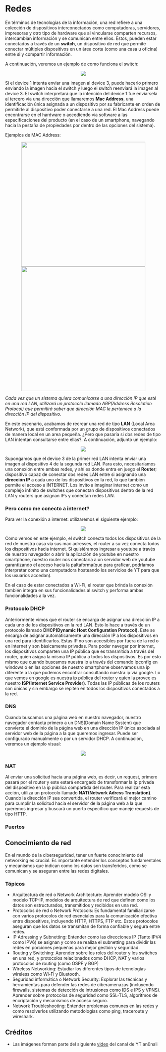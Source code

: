 # Redes

En términos de tecnologías de la información, una red refiere a una colección de dispositivos interconectados como computadoras, servidores, impresoras y otro tipo de hardware que al vincularse comparten recursos, intercambian información y se comunican entre ellos. Estos, pueden estar conectados a través de un **switch**, un dispositivo de red que permite conectar múltiples dispositivos en un área corta (como una casa u oficina) entre si y compartir información.

A continuación, veremos un ejemplo de como funciona el switch:

<div id="switchExample" align="center"><img src="img\switchexample.png"/></div>

Si el device 1 intenta enviar una imagen al device 3, puede hacerlo primero enviando la imagen hacia el switch y luego el switch reenviará la imagen al device 3. El switch interpretará que la intención del device 1 fue enviarsela al tercero via una dirección que llamaremos **Mac Address**, una identificación única asignada a un dispositivo por su fabricante en orden de permitirle al dispositivo poder conectarse a una red. El Mac Address puede encontrarse en el hardware o accediendo vía software a las especificaciones del producto (en el caso de un smartphone, navegando hacia la pestaña de propiedades por dentro de las opciones del sistema). 

Ejemplos de MAC Address:

<div id="badges" align="center">
  <img src="img\macaddress1.png" width="400"/>
  <img src="img\macaddress2.png" width="400"/>
</div>

*Cada vez que un sistema quiera comunicarse a una dirección IP que esté en una red LAN, utilizará un protocolo llamado ARP(Address Resolution Protocol) que permitirá saber que dirección MAC le pertenece a la dirección IP del dispositivo.*

En este escenario, acabamos de recrear una red de tipo **LAN** (Local Area Network), que está conformada por un grupo de dispositivos conectados de manera local en un area pequeña. ¿Pero que pasaría si dos redes de tipo LAN intentan consultarse entre ellas?. A continuación, adjunto un ejemplo:

<div id="routerExample" align="center"><img src="img\routerexample.png"/></div>

Supongamos que el device 3 de la primer red LAN intenta enviar una imagen al dispositivo 4 de la segunda red LAN. Para esto, necesitaríamos una conexión entre ambas redes, y ahí es donde entra en juego el **Router**; dispositivo capaz de conectar dos redes LAN entre si asignando una **dirección IP** a cada uno de los dispositivos en la red, lo que también permite el acceso a INTERNET. Los invito a imaginar internet como un complejo infinito de switches que conectan dispositivos dentro de la red LAN y routers que asignan IPs y conectan redes LAN.


### Pero como me conecto a internet?

Para ver la conexión a internet: utilizaremos el siguiente ejemplo:

<div id="interExample" align="center"><img src="img\internetexample.png"/></div>

Como vemos en este ejemplo, el switch conecta todos los dispositivos de la red de nuestra casa vía sus mac adresses, el router a su vez conecta todos los dispositivos hacia internet. Si quisiéramos ingresar a youtube a través de nuestro navegador o abrir la aplicación de youtube en nuestro smartphone, nuestro router nos conectaría a un servidor web de youtube garantizando el acceso hacia la paltaforma(que para graficar, podríamos interpretar como una computadora hosteando los servicios de YT para que los usuarios accedan).

En el caso de estar conectados a Wi-Fi, el router que brinda la conexión también integra en sus funcionalidades al switch y performa ambas funcionalidades a la vez.

### Protocolo DHCP

Anteriormente vimos que el router se encarga de asignar una dirección IP a cada uno de los dispositivos en la red LAN. Esto lo hace a través de un protocolo llamado **DHCP(Dynamic Host Configuration Protocol)**. Este se encarga de asignar automáticamente una dirección IP a los dispositivos en una red para identificarlos. Estas IP no son accesibles por fuera de la red o en internet y son básicamente privadas. Para poder navegar por internet, los dispositivos comparten una IP pública que es transmitida a través del router, quien asigna la misma IP pública a todos los dispositivos. Es por esto mismo que cuando buscamos nuestra ip a través del comando ipconfig en windows o en las opciones de nuestro smartphone observamos una ip diferente a la que podemos encontrar consultando nuestra ip vía google. Lo que vemos en google es nuestra ip pública del router y quien la provee es nuestro **ISP(Internet Service Provider)**. Todas las IP públicas de los routers son únicas y sin embargo se repiten en todos los dispositivos conectados a la red.

### DNS

Cuando buscamos una página web en nuestro navegador, nuestro navegador contacta primero a un DNS(Domain Name System) que convierte el dominio de la página web en una dirección IP única asociada al servidor web de la página a la que queremos ingresar. Puede ser configurado manualmente o por un servidor DHCP. A continuación, veremos un ejemplo visual:

<div id="dnsExample" align="center"><img src="img\dnsexample.png"/></div>

### NAT

Al enviar una solicitud hacia una página web, es decir, un request, primero pasará por el router y este estará encargado de transformar la ip privada del dispositivo en la ip pública compartida del router. Para realizar esta acción, utiliza un protocolo llamado **NAT(Network Adress Translation)**. Cuando la dirección IP sea convertida, el router verificará el mejor camino para cumplir la solicitud hacia el servidor de la página web a la que queremos ingresar y buscará un puerto específico que maneje requests de tipo HTTP.

### Puertos


## Conocimiento de red

En el mundo de la ciberseguridad, tener un fuerte conocimiento del networking es crucial. Es importante entender los conceptos fundamentales y mecanismos que indican como los datos son transferidos, como se comunican y se aseguran entre las redes digitales.

### Tópicos

- Arquitectura de red o Network Architecture: Aprender modelo OSI y modelo TCP-IP, modelos de arquitectura de red que definen como los datos son estructurados, transmitidos y recibidos en una red.
- Protocolos de red o Network Protocols: Es fundamental familiarizarse con varios protocolos de red esenciales para la comunicación efectiva entre dispositivos, incluyendo HTTP, HTTPS, FTP etc. Estos protocolos aseguran que los datos se transmitan de forma confiable y segura entre redes.
- IP Adressing y Subnetting: Entender como las direcciones IP (Tanto IPV4 como IPV6) se asignan y como se realiza el subnetting para dividir las redes en porciones pequeñas para mejor gestión y seguridad.
- Routing y Switching: Aprender sobre los roles del router y los switches en una red, y protocolos relacionados como DHCP, NAT y varios protocolos de routing (como OSPF y BGP)
- Wireless Networking: Estudiar los diferentes tipos de tecnologías wireless como Wi-Fi y Bluetooth. 
- Seguridad informática o Network Security: Explorar las técnicas y herramientas para defender las redes de ciberamenazas (incluyendo firewalls, sistemas de detección de intrusiones como IDS e IPS y VPNS). Aprender sobre protocolos de seguridad como SSL-TLS, algoritmos de encriptación y mecanismos de acceso seguro.
- Network Troubleshooting: Entender problemas comunes en las redes y como resolverlos utilizando metodologías como ping, traceroute y wireshark.

## Créditos
- Las imágenes forman parte del siguiente <a href="https://www.youtube.com/watch?v=9rABOh8oT24" target="_blank">video</a> del canal de YT an0nali

